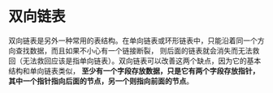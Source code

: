 双向链表
======================================================
双向链表是另外一种常用的表结构。在单向链表或环形链表中，只能沿着同一个方向查找数据，而且如果不小心有一个链接断裂，
则后面的链表就会消失而无法救回（无法救回应该是指单向链表）。双向链表可以改善这两个缺点，因为它的基本结构和单向链表类似，
**至少有一个字段存放数据，只是它有两个字段存放指针，其中一个指针指向后面的节点，另一个则指向前面的节点**。
